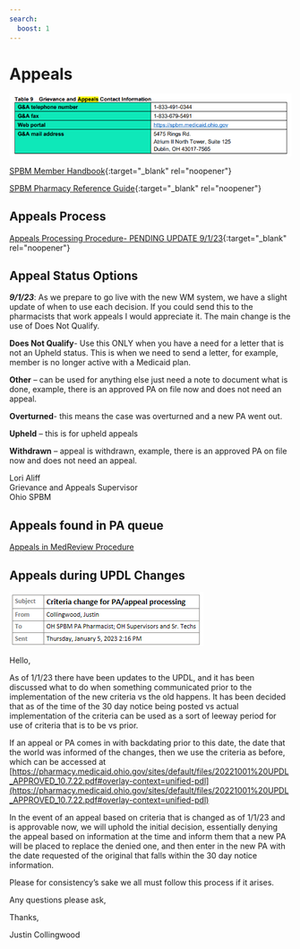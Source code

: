 ```yaml
---
search:
  boost: 1
---
```


# Appeals 

![Alt text](appeals_1.png)

[SPBM Member Handbook](https://spbm.medicaid.ohio.gov/SPDocumentLibrary/DocumentLibrary/Manuals/SPBM%20Member%20Handbook.pdf){:target="_blank" rel="noopener"}

[SPBM Pharmacy Reference Guide](https://spbm.medicaid.ohio.gov/SPDocumentLibrary/DocumentLibrary/User%20Guides/SPBM%20Pharmacy%20Reference%20Guide.pdf){:target="_blank" rel="noopener"}

## Appeals Process
[Appeals Processing Procedure- PENDING UPDATE 9/1/23](https://mygainwell-my.sharepoint.com/:w:/r/personal/christopher_nguyen_gainwelltechnologies_com/Documents/Evergreen/Emails/Appeals%20Processing%20for%20pharmacists.docx?d=w237c662b5a1642ca94477766772d1551&csf=1&web=1&e=gLLGJg){:target="_blank" rel="noopener"}

## Appeal Status Options

***9/1/23***: As we prepare to go live with the new WM system, we have a slight update of when to use each decision.   If you could send this to the pharmacists that work appeals I would appreciate it.  The main change is the use of Does Not Qualify.  

**Does Not Qualify**- Use this ONLY when you have a need for a letter that is not an Upheld status.  This is when we need to send a letter, for example, member is no longer active with a Medicaid plan. 

**Other** – can be used for anything else just need a note to document what is done, example, there is an approved PA on file now and does not need an appeal. 

**Overturned**- this means the case was overturned and a new PA went out. 

**Upheld** – this is for upheld appeals

**Withdrawn** – appeal is withdrawn, example, there is an approved PA on file now and does not need an appeal.

Lori Aliff</br>
Grievance and Appeals Supervisor</br>
Ohio SPBM

## Appeals found in PA queue

[Appeals in MedReview Procedure](https://special-spoon-f542dccd.pages.github.io/Pharmacist%20Reference%20Guide/Policy%20and%20Procedures/Appeals%20in%20MR/?h=appeals)


## Appeals during UPDL Changes

![Alt text](appeals_3.png)

Hello,

As of 1/1/23 there have been updates to the UPDL, and it has been discussed what to do when something communicated prior to the implementation of the new criteria vs the old happens.
It has been decided that as of the time of the 30 day notice being posted vs actual implementation of the criteria can be used as a sort of leeway period for use of criteria that is to be vs prior.
 
If an appeal or PA comes in with backdating prior to this date, the date that the world was informed of the changes, then we use the criteria as before, which can be accessed at 
[https://pharmacy.medicaid.ohio.gov/sites/default/files/20221001%20UPDL_APPROVED_10.7.22.pdf#overlay-context=unified-pdl](https://pharmacy.medicaid.ohio.gov/sites/default/files/20221001%20UPDL_APPROVED_10.7.22.pdf#overlay-context=unified-pdl)

 
In the event of an appeal based on criteria that is changed as of 1/1/23 and is approvable now, we will uphold the initial decision, essentially denying the appeal based on information at the time and inform them that a new PA will be placed to replace the denied one, and then enter in the new PA with the date requested of the original that falls within the 30 day notice information.
 
Please for consistency’s sake we all must follow this process if it arises.

Any questions please ask,

Thanks,
 
Justin Collingwood
